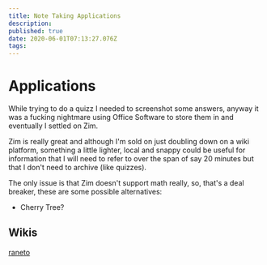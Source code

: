 ```yaml
---
title: Note Taking Applications
description: 
published: true
date: 2020-06-01T07:13:27.076Z
tags: 
---
```


# Applications
While trying to do a quizz I needed to screenshot some answers, anyway it was a fucking nightmare using Office Software to store them in and eventually I settled on Zim.

Zim is really great and although I'm sold on just doubling down on a wiki platform, something a little lighter, local and snappy could be useful for information that I will need to refer to over the span of say 20 minutes but that I don't need to archive (like quizzes).

The only issue is that Zim doesn't support math really, so, that's a deal breaker, these are some possible alternatives:

* Cherry Tree?

## Wikis
[raneto](http://docs.raneto.com/install/installing-raneto)

